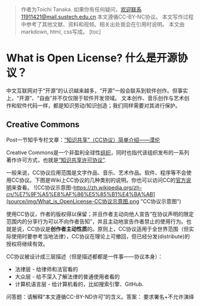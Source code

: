 >作者为Toichi Tanaka. 如果你有任何疑问，欢迎联系11911421@mail.sustech.edu.cn
本文遵循CC-BY-NC协议。
本文写作过程中参考了其他文献、资料和视频。相关出处我会在引用时说明。
本文由markdown, html, css写成。
[toc]
# What is Open License? 什么是开源协议？
中文互联网对于“开源”的认识越来越多，“开源”一般会联系到软件创作。但事实上，“开源”、“自由”并不仅仅限于软件开发领域。
文本创作、音乐创作与艺术创作和软件代码一样，都是知识劳动/知识创造；我们同样需要对其进行保护。

<!-- css样式开始 -->
<style>
.mask {
    background-color:#252525;
    color:#252525;
    transition:color 0.5s;
}
.mask:hover{
    color:#ffffff;
}
</style>
<!-- css样式结束 -->

## Creative Commons 
Post一节知乎专栏文章：[“知识共享”（CC协议）简单介绍——漠伦](https://zhuanlan.zhihu.com/p/20641764)

Creative Commons是一个非盈利全球性[组织](https://creativecommons.org/)，同时也指代该组织发布的一系列著作许可方式，也就是[“知识共享许可协议”](https://zh.wikipedia.org/zh-cn/%E7%9F%A5%E8%AF%86%E5%85%B1%E4%BA%AB).

一般来说，CC协议应用范围是文字作品、音乐、艺术作品。软件、程序等不会使用CC协议。下图是Wiki上CC协议的几种类别的说明。你也可以访问CC的[官方说明](https://creativecommons.org/licenses/)来查看。
![CC协议示意图-https://zh.wikipedia.org/zh-cn/%E7%9F%A5%E8%AF%86%E5%85%B1%E4%BA%AB](source/img/What_is_OpenLicense-CC协议示意图.png "CC协议示意图")

使用CC协议，作者的版权得以保留；并且作者主动向他人宣告“在协议声明的限定范围内的分享行为可以不向作者告知”，并且主动地宣告作者禁止的使用行为。也就是说，CC协议是**创作者主动性质**的。原则上，CC协议适用于全世界范围（但实际使用时要参考当地法律），CC协议在理论上可撤回，但已经分发(distribute)的授权将继续有效。

CC协议被设计成三层描述（但是描述都都是一件事——协议本身）：
+ 法律层 - 给律师和法官看的
+ 大众层 - 给不深入了解法律的普通使用者看的
+ 计算机语言层 - 给计算机看的，比如搜索引擎、GitHub.

问答题：请解释“本文遵循CC-BY-ND许可”的含义。答案：&nbsp;<span id = "mask">要求署名+不允许演绎</span>
